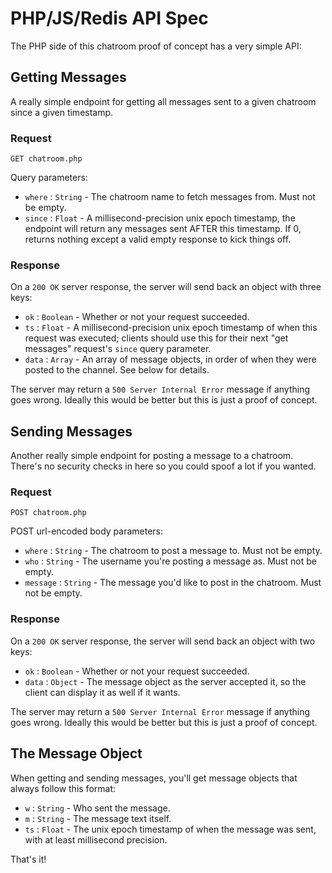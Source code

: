 # PHP/JS/Redis API Spec

The PHP side of this chatroom proof of concept has a very simple API:

## Getting Messages

A really simple endpoint for getting all messages sent to a given chatroom since a given timestamp.

### Request

`GET chatroom.php`

Query parameters:

- `where` : `String` - The chatroom name to fetch messages from. Must not be empty.
- `since` : `Float` - A millisecond-precision unix epoch timestamp, the endpoint will return any messages sent AFTER this timestamp. If 0, returns nothing except a valid empty response to kick things off.

### Response

On a `200 OK` server response, the server will send back an object with three keys:

- `ok` : `Boolean` - Whether or not your request succeeded.
- `ts` : `Float` - A millisecond-precision unix epoch timestamp of when this request was executed; clients should use this for their next "get messages" request's `since` query parameter.
- `data` : `Array` - An array of message objects, in order of when they were posted to the channel. See below for details.

The server may return a `500 Server Internal Error` message if anything goes wrong. Ideally this would be better but this is just a proof of concept.

## Sending Messages

Another really simple endpoint for posting a message to a chatroom. There's no security checks in here so you could spoof a lot if you wanted.

### Request

`POST chatroom.php`

POST url-encoded body parameters:

- `where` : `String` - The chatroom to post a message to. Must not be empty.
- `who` : `String` - The username you're posting a message as. Must not be empty.
- `message` : `String` - The message you'd like to post in the chatroom. Must not be empty.

### Response

On a `200 OK` server response, the server will send back an object with two keys:

- `ok` : `Boolean` - Whether or not your request succeeded.
- `data` : `Object` - The message object as the server accepted it, so the client can display it as well if it wants.

The server may return a `500 Server Internal Error` message if anything goes wrong. Ideally this would be better but this is just a proof of concept.

## The Message Object

When getting and sending messages, you'll get message objects that always follow this format:

- `w` : `String` - Who sent the message.
- `m` : `String` - The message text itself.
- `ts` : `Float` - The unix epoch timestamp of when the message was sent, with at least millisecond precision.

That's it!

